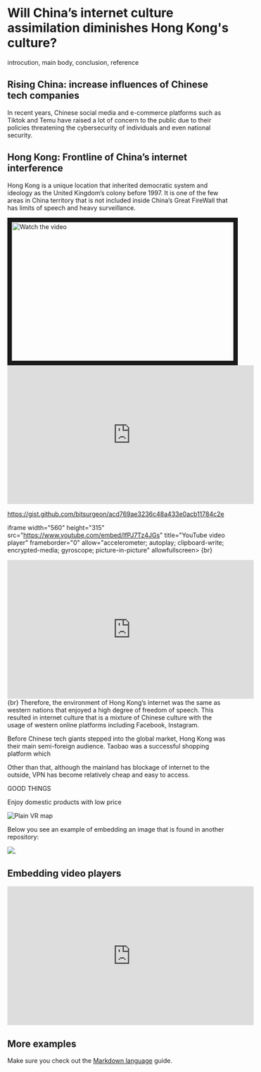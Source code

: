 # Will China’s internet culture assimilation diminishes Hong Kong's culture?  

introcution, main body, conclusion, reference  
## Rising China: increase influences of Chinese tech companies  
In recent years, Chinese social media and e-commerce platforms such as Tiktok and Temu have raised a lot of concern to the public due to their policies threatening the cybersecurity of individuals and even national security. 

## Hong Kong: Frontline of China’s internet interference  
Hong Kong is a unique location that inherited democratic system and ideology as the United Kingdom’s colony before 1997. It is one of the few areas in China territory that is not included inside China’s Great FireWall that has limits of speech and heavy surveillance. 

<a href="https://www.youtube.com/watch?v=ajR9J9eoq34&ab_channel=SouthChinaMorningPost" target="_blank">
 <img src="http://img.youtube.com/vi/ajR9J9eoq34/mqdefault.jpg" alt="Watch the video" width="560" height="315" border="10" />
</a>  

<iframe width="560" height="315" src="https://www.youtube.com/embed/6_fNGTGPuVs?si=PzeZh6Jcn2ahecPR" title="YouTube video player" frameborder="0" allow="accelerometer; autoplay; clipboard-write; encrypted-media; gyroscope; picture-in-picture; web-share" allowfullscreen></iframe>





https://gist.github.com/bitsurgeon/acd769ae3236c48a433e0acb11784c2e  

iframe width="560" height="315" src="https://www.youtube.com/embed/lfPJ7Tz4JGs" title="YouTube video player" frameborder="0" allow="accelerometer; autoplay; clipboard-write; encrypted-media; gyroscope; picture-in-picture" allowfullscreen>
{br}

<iframe width="560" height="315" src="https://www.youtube.com/embed/lfPJ7Tz4JGs" title="YouTube video player" frameborder="0" allow="accelerometer; autoplay; clipboard-write; encrypted-media; gyroscope; picture-in-picture" allowfullscreen></iframe>
{br}
Therefore, the environment of Hong Kong’s internet was the same as western nations that enjoyed a high degree of freedom of speech. This resulted in internet culture that is a mixture of Chinese culture with the usage of western online platforms including Facebook, Instagram.  

Before Chinese tech giants stepped into the global market, Hong Kong was their main semi-foreign audience. Taobao was a successful shopping platform which  

Other than that, although the mainland has blockage of internet to the outside, VPN has become relatively cheap and easy to access.  

GOOD THINGS  

Enjoy domestic products with low price  




![Plain VR map](assets/img/vr-map-plain.svg)

Below you see an example of embedding an image that is found in another repository:

![](https://khofstadter.com/assets/img/2005-04-01-khofstadter-painting-chien.jpg). 

## Embedding video players

<iframe width="560" height="315" src="https://www.youtube.com/embed/lfPJ7Tz4JGs" title="YouTube video player" frameborder="0" allow="accelerometer; autoplay; clipboard-write; encrypted-media; gyroscope; picture-in-picture" allowfullscreen></iframe>

## More examples
Make sure you check out the [Markdown language](https://guides.github.com/features/mastering-markdown/) guide. 


